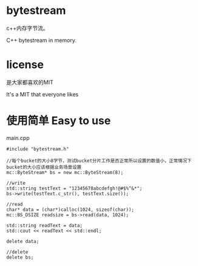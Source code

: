# bytestream

c++内存字节流。

C++ bytestream in memory.

# license

是大家都喜欢的MIT

It's a MIT that everyone likes

# 使用简单 Easy to use

main.cpp

```
#include "bytestream.h"

//每个bucket的大小8字节，测试bucket分片工作是否正常所以设置的数值小，正常情况下bucket的大小应该根据业务场景设置
mc::ByteStream* bs = new mc::ByteStream(8);

//write
std::string testText = "12345678abcdefgh!@#$%^&*";
bs->write(testText.c_str(), testText.size());

//read
char* data = (char*)calloc(1024, sizeof(char));
mc::BS_DSIZE readsize = bs->read(data, 1024);

std::string readText = data;
std::cout << readText << std::endl;

delete data;

//delete
delete bs;
```
